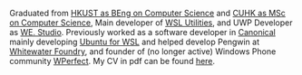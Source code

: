 Graduated from [HKUST as BEng on Computer Science](https://www.cse.ust.hk/) and [CUHK as MSc on Computer Science](http://msc.cse.cuhk.edu.hk), Main developer of [WSL Utilities](https://wslutiliti.es), and UWP Developer as [WE. Studio](https://github.com/wedotstudio). Previously worked as a software developer in [Canonical](https://canonical.com) mainly developing [Ubuntu for WSL](https://ubuntu.com/wsl) and helped develop Pengwin at [Whitewater Foundry](https://whitewaterfoundry.com), and founder of (no longer active) Windows Phone community [WPerfect](https://wp8bartemp.wordpress.com/). My CV in pdf can be found [here](https://cdn.patrickwu.space/base/CV.pdf).